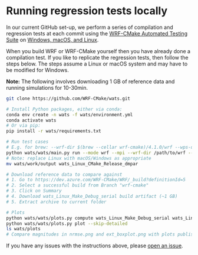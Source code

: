 # Running regression tests locally

In our current GitHub set-up, we perform a series of compilation and regression tests at each commit using the [WRF-CMake Automated Testing Suite](https://github.com/WRF-CMake/wats) on [Windows, macOS, and Linux](https://dev.azure.com/WRF-CMake/WRF/_build).

When you build WRF or WRF-CMake yourself then you have already done a compilation test. If you like to replicate the regression tests, then follow the steps below. The steps assume a Linux or macOS system and may have to be modified for Windows.

**Note:** The following involves downloading 1 GB of reference data and running simulations for 10-30min.

```sh
git clone https://github.com/WRF-CMake/wats.git

# Install Python packages, either via conda:
conda env create -n wats -f wats/environment.yml
conda activate wats
# Or via pip:
pip install -r wats/requirements.txt

# Run test cases
# E.g. for brew: --wrf-dir $(brew --cellar wrf-cmake)/4.1.0/wrf --wps-dir $(brew --cellar wrf-cmake)/4.1.0/wps
python wats/wats/main.py run --mode wrf --mpi --wrf-dir /path/to/wrf --wps-dir /path/to/wps
# Note: replace Linux with macOS/Windows as appropriate
mv wats/work/output wats_Linux_CMake_Release_dmpar

# Download reference data to compare against
# 1. Go to https://dev.azure.com/WRF-CMake/WRF/_build?definitionId=5
# 2. Select a successful build from Branch "wrf-cmake"
# 3. Click on Summary
# 4. Download wats_Linux_Make_Debug_serial build artifact (~1 GB)
# 5. Extract archive to current folder

# Plots
python wats/wats/plots.py compute wats_Linux_Make_Debug_serial wats_Linux_CMake_Release_dmpar
python wats/wats/plots.py plot --skip-detailed
ls wats/plots
# Compare magnitudes in nrmse.png and ext_boxplot.png with plots published in JOSS paper.
```

If you have any issues with the instructions above, please [open an issue](https://github.com/WRF-CMake/WRF/issues/new).